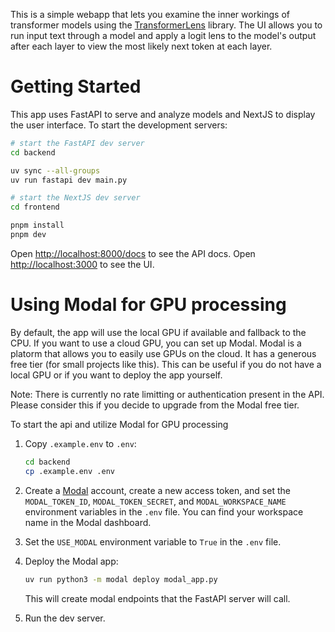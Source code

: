 This is a simple webapp that lets you examine the inner workings of transformer models using the [TransformerLens](https://github.com/TransformerLensOrg/TransformerLens) library. The UI allows you
to run input text through a model and apply a logit lens to the model's output after each layer to view the most likely next token at each layer.

# Getting Started
This app uses FastAPI to serve and analyze models and NextJS to display the user interface. To start the
development servers:

```bash
# start the FastAPI dev server
cd backend

uv sync --all-groups
uv run fastapi dev main.py     
```

```bash
# start the NextJS dev server
cd frontend

pnpm install
pnpm dev
```

Open [http://localhost:8000/docs](http://localhost:8000/docs) to see the API docs.
Open [http://localhost:3000](http://localhost:3000) to see the UI.

# Using Modal for GPU processing
By default, the app will use the local GPU if available and fallback to the CPU. If you want to use a cloud GPU, you can set up Modal.
Modal is a platorm that allows you to easily use GPUs on the cloud. It has a generous free tier (for small projects like this). This can be useful
if you do not have a local GPU or if you want to deploy the app yourself.

Note: There is currently no rate limitting or authentication present in the API. Please consider this if you decide to upgrade from the Modal free tier.

To start the api and utilize Modal for GPU processing
1. Copy `.example.env` to `.env`:
    ```bash 
    cd backend
    cp .example.env .env
    ```
3. Create a [Modal](https://modal.com) account, create a new access token, and set the `MODAL_TOKEN_ID`, `MODAL_TOKEN_SECRET`, and `MODAL_WORKSPACE_NAME` environment 
variables in the `.env` file. You can find your workspace name in the Modal dashboard.

4. Set the `USE_MODAL` environment variable to `True` in the `.env` file. 

5. Deploy the Modal app:
    ```bash
    uv run python3 -m modal deploy modal_app.py   
    ```
    This will create modal endpoints that the FastAPI server will call.
5. Run the dev server. 



